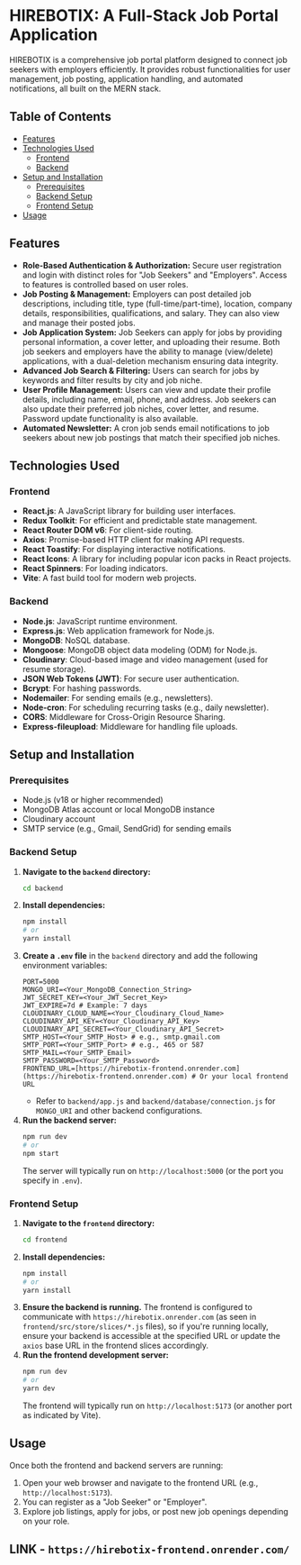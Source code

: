 # HIREBOTIX: A Full-Stack Job Portal Application

HIREBOTIX is a comprehensive job portal platform designed to connect job seekers with employers efficiently. It provides robust functionalities for user management, job posting, application handling, and automated notifications, all built on the MERN stack.

## Table of Contents

-   [Features](#features)
-   [Technologies Used](#technologies-used)
    -   [Frontend](#frontend)
    -   [Backend](#backend)
-   [Setup and Installation](#setup-and-installation)
    -   [Prerequisites](#prerequisites)
    -   [Backend Setup](#backend-setup)
    -   [Frontend Setup](#frontend-setup)
-   [Usage](#usage)

## Features

* **Role-Based Authentication & Authorization:** Secure user registration and login with distinct roles for "Job Seekers" and "Employers". Access to features is controlled based on user roles.
* **Job Posting & Management:** Employers can post detailed job descriptions, including title, type (full-time/part-time), location, company details, responsibilities, qualifications, and salary. They can also view and manage their posted jobs.
* **Job Application System:** Job Seekers can apply for jobs by providing personal information, a cover letter, and uploading their resume. Both job seekers and employers have the ability to manage (view/delete) applications, with a dual-deletion mechanism ensuring data integrity.
* **Advanced Job Search & Filtering:** Users can search for jobs by keywords and filter results by city and job niche.
* **User Profile Management:** Users can view and update their profile details, including name, email, phone, and address. Job seekers can also update their preferred job niches, cover letter, and resume. Password update functionality is also available.
* **Automated Newsletter:** A cron job sends email notifications to job seekers about new job postings that match their specified job niches.

## Technologies Used

### Frontend

* **React.js**: A JavaScript library for building user interfaces.
* **Redux Toolkit**: For efficient and predictable state management.
* **React Router DOM v6**: For client-side routing.
* **Axios**: Promise-based HTTP client for making API requests.
* **React Toastify**: For displaying interactive notifications.
* **React Icons**: A library for including popular icon packs in React projects.
* **React Spinners**: For loading indicators.
* **Vite**: A fast build tool for modern web projects.

### Backend

* **Node.js**: JavaScript runtime environment.
* **Express.js**: Web application framework for Node.js.
* **MongoDB**: NoSQL database.
* **Mongoose**: MongoDB object data modeling (ODM) for Node.js.
* **Cloudinary**: Cloud-based image and video management (used for resume storage).
* **JSON Web Tokens (JWT)**: For secure user authentication.
* **Bcrypt**: For hashing passwords.
* **Nodemailer**: For sending emails (e.g., newsletters).
* **Node-cron**: For scheduling recurring tasks (e.g., daily newsletter).
* **CORS**: Middleware for Cross-Origin Resource Sharing.
* **Express-fileupload**: Middleware for handling file uploads.

## Setup and Installation

### Prerequisites

* Node.js (v18 or higher recommended)
* MongoDB Atlas account or local MongoDB instance
* Cloudinary account
* SMTP service (e.g., Gmail, SendGrid) for sending emails

### Backend Setup

1.  **Navigate to the `backend` directory:**
    ```bash
    cd backend
    ```
2.  **Install dependencies:**
    ```bash
    npm install
    # or
    yarn install
    ```
3.  **Create a `.env` file** in the `backend` directory and add the following environment variables:
    ```
    PORT=5000
    MONGO_URI=<Your_MongoDB_Connection_String>
    JWT_SECRET_KEY=<Your_JWT_Secret_Key>
    JWT_EXPIRE=7d # Example: 7 days
    CLOUDINARY_CLOUD_NAME=<Your_Cloudinary_Cloud_Name>
    CLOUDINARY_API_KEY=<Your_Cloudinary_API_Key>
    CLOUDINARY_API_SECRET=<Your_Cloudinary_API_Secret>
    SMTP_HOST=<Your_SMTP_Host> # e.g., smtp.gmail.com
    SMTP_PORT=<Your_SMTP_Port> # e.g., 465 or 587
    SMTP_MAIL=<Your_SMTP_Email>
    SMTP_PASSWORD=<Your_SMTP_Password>
    FRONTEND_URL=[https://hirebotix-frontend.onrender.com](https://hirebotix-frontend.onrender.com) # Or your local frontend URL
    ```
    * Refer to `backend/app.js` and `backend/database/connection.js` for `MONGO_URI` and other backend configurations.
4.  **Run the backend server:**
    ```bash
    npm run dev
    # or
    npm start
    ```
    The server will typically run on `http://localhost:5000` (or the port you specify in `.env`).

### Frontend Setup

1.  **Navigate to the `frontend` directory:**
    ```bash
    cd frontend
    ```
2.  **Install dependencies:**
    ```bash
    npm install
    # or
    yarn install
    ```
3.  **Ensure the backend is running.** The frontend is configured to communicate with `https://hirebotix.onrender.com` (as seen in `frontend/src/store/slices/*.js` files), so if you're running locally, ensure your backend is accessible at the specified URL or update the `axios` base URL in the frontend slices accordingly.
4.  **Run the frontend development server:**
    ```bash
    npm run dev
    # or
    yarn dev
    ```
    The frontend will typically run on `http://localhost:5173` (or another port as indicated by Vite).

## Usage

Once both the frontend and backend servers are running:

1.  Open your web browser and navigate to the frontend URL (e.g., `http://localhost:5173`).
2.  You can register as a "Job Seeker" or "Employer".
3.  Explore job listings, apply for jobs, or post new job openings depending on your role.

## LINK - `https://hirebotix-frontend.onrender.com/`
